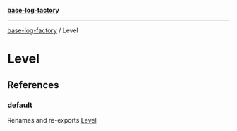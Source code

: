 [**base-log-factory**](../index.md)

***

[base-log-factory](../index.md) / Level

# Level

## References

### default

Renames and re-exports [Level](../index/enumerations/Level.md)
